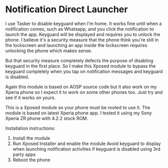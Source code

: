 Notification Direct Launcher
===================================

I use Tasker to disable keyguard when I'm home. It works fine until when a notification comes, such as Whatsapp, and you click the notification to launch the app. Keyguard will be displayed and requires you to unlock the phone. I believe it's a security measure that the phone think you're still in the lockscreen and launching an app inside the lockscreen requires unlocking the phone which makes sense.

But that security measure completely defects the purpose of disabling keyguard in the first place. So I make this Xposed module to bypass the keyguard completely when you tap on notification messages and keyguard is disabled.

Again this module is based on AOSP source code but it also work on my Xperia phone so I expect it to work on some other phones too. Just try and see if it works on yours.

This is a Xposed module so your phone must be rooted to use it. The module is based on latest Xperia phone app. I tested it using my Sony Xperia ZR phone with 4.2.2 stock ROM.

Installation instructions:
1. Install the module
2. Run Xposed Installer and enable the module Avoid keyguard to display when launching notification activities if keyguard is disabled using 3rd party apps
3. Reboot the phone

